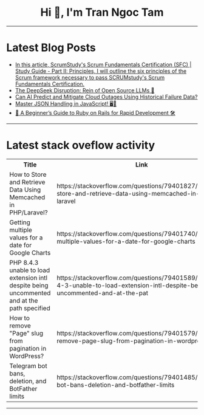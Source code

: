 <h1 align="center">Hi 👋, I'm Tran Ngoc Tam</h1>

---

# Latest Blog Posts 
<!-- BLOG-POST-LIST:START -->
- [In this article, ScrumStudy&#39;s Scrum Fundamentals Certification &lpar;SFC&rpar; | Study Guide - Part II: Principles, I will outline the six principles of the Scrum framework necessary to pass SCRUMstudy&#39;s Scrum Fundamentals Certification.](https://dev.to/jasminemlewis/in-this-article-scrumstudys-scrum-fundamentals-certification-sfc-study-guide-part-ii-34d9)
- [The DeepSeek Disruption: Rein of Open Source LLMs 👑](https://dev.to/sarthology/the-deepseek-disruption-rein-of-open-source-llms-1dn7)
- [Can AI Predict and Mitigate Cloud Outages Using Historical Failure Data?](https://dev.to/sarthakkarora/can-ai-predict-and-mitigate-cloud-outages-using-historical-failure-data-1b3a)
- [Master JSON Handling in JavaScript! 🖥️🚀](https://dev.to/dct_technologyprivatelimited/master-json-handling-in-javascript-3571)
- [🚀 A Beginner’s Guide to Ruby on Rails for Rapid Development 🛠️](https://dev.to/dct_technologyprivatelimited/a-beginners-guide-to-ruby-on-rails-for-rapid-development-11ca)
<!-- BLOG-POST-LIST:END -->

---

# Latest stack oveflow activity
<table>
  <tr><th>Title</th><th>Link</th></tr>
  <!-- STACKOVERFLOW:START --><tr><td>How to Store and Retrieve Data Using Memcached in PHP/Laravel?</td><td>https://stackoverflow.com/questions/79401827/how-to-store-and-retrieve-data-using-memcached-in-php-laravel</td></tr><tr><td>Getting multiple values for a date for Google Charts</td><td>https://stackoverflow.com/questions/79401740/getting-multiple-values-for-a-date-for-google-charts</td></tr><tr><td>PHP 8.4.3 unable to load extension intl despite being uncommented and at the path specified</td><td>https://stackoverflow.com/questions/79401589/php-8-4-3-unable-to-load-extension-intl-despite-being-uncommented-and-at-the-pat</td></tr><tr><td>How to remove &quot;Page&quot; slug from pagination in WordPress?</td><td>https://stackoverflow.com/questions/79401579/how-to-remove-page-slug-from-pagination-in-wordpress</td></tr><tr><td>Telegram bot bans, deletion, and BotFather limits</td><td>https://stackoverflow.com/questions/79401485/telegram-bot-bans-deletion-and-botfather-limits</td></tr><!-- STACKOVERFLOW:END -->
</table>

---


